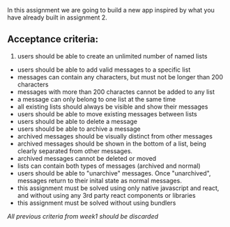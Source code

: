 In this assignment we are going to build a new app inspired by what you have already built in assignment 2.

## Acceptance criteria:

1. users should be able to create an unlimited number of named lists
* users should be able to add valid messages to a specific list
* messages can contain any characters, but must not be longer than 200 characters
* messages with more than 200 charactes cannot be added to any list
* a message can only belong to one list at the same time
* all existing lists should always be visible and show their messages
* users should be able to move existing messages between lists
* users should be able to delete a message
* users should be able to archive a message
* archived messages should be visually distinct from other messages
* archived messages should be shown in the bottom of a list, being clearly separated from other messages.
* archived messages cannot be deleted or moved
* lists can contain both types of messages (archived and normal)
* users should be able to "unarchive" messages. Once "unarchived", messages return to their inital state as normal messages.
* this assignment must be solved using only native javascript and react, and without using any 3rd party react components or libraries
* this assignment must be solved without using bundlers

_All previous criteria from week1 should be discarded_

